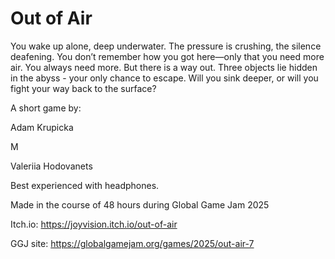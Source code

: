 # Out of Air

You wake up alone, deep underwater. The pressure is crushing, the silence deafening. You don’t remember how you got here—only that you need more air. You always need more. But there is a way out. Three objects lie hidden in the abyss - your only chance to escape. Will you sink deeper, or will you fight your way back to the surface?


A short game by:

Adam Krupicka

M

Valeriia Hodovanets


Best experienced with headphones.


Made in the course of 48 hours during Global Game Jam 2025

Itch.io: https://joyvision.itch.io/out-of-air

GGJ site: https://globalgamejam.org/games/2025/out-air-7
